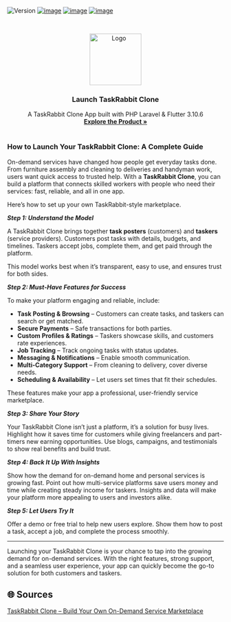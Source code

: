 ![Version](https://img.shields.io/badge/version-3.6.0-blue.svg?cacheSeconds=2592000)
[![image](https://img.shields.io/badge/Twitter-1DA1F2?style=for-the-badge&logo=twitter&logoColor=white)](https://twitter.com/oyelabs?lang=en)
[![image](https://img.shields.io/badge/Instagram-E4405F?style=for-the-badge&logo=instagram&logoColor=white)](https://www.instagram.com/myoyelabs/)
[![image](https://img.shields.io/badge/YouTube-FF0000?style=for-the-badge&logo=youtube&logoColor=white)](https://youtube.com/@oyelabs9119?si=jpMaBUfNigpVCjuf)

<!-- PROJECT LOGO -->
<br />
<p align="center">
  <a href="https://oyelabs.com/taskrabbit-clone/">
    <img src="https://oyelabs.com/wp-content/uploads/2024/03/Taskrabbit-Clone.png" alt="Logo" width="120" height="120">
  </a>

  <h3 align="center">Launch TaskRabbit Clone</h3>

  <p align="center">
    A TaskRabbit Clone App built with PHP Laravel & Flutter 3.10.6
    <br />
    <a href="https://oyelabs.com/taskrabbit-clone/"><strong>Explore the Product »</strong></a>
    <br />
    <br />

### How to Launch Your TaskRabbit Clone: A Complete Guide  

On-demand services have changed how people get everyday tasks done. From furniture assembly and cleaning to deliveries and handyman work, users want quick access to trusted help. With a **TaskRabbit Clone**, you can build a platform that connects skilled workers with people who need their services: fast, reliable, and all in one app.  

Here’s how to set up your own TaskRabbit-style marketplace.  

***Step 1: Understand the Model*** 

A TaskRabbit Clone brings together **task posters** (customers) and **taskers** (service providers). Customers post tasks with details, budgets, and timelines. Taskers accept jobs, complete them, and get paid through the platform.  

This model works best when it’s transparent, easy to use, and ensures trust for both sides.  

***Step 2: Must-Have Features for Success***  

To make your platform engaging and reliable, include:  

- **Task Posting & Browsing** – Customers can create tasks, and taskers can search or get matched.  
- **Secure Payments** – Safe transactions for both parties.  
- **Custom Profiles & Ratings** – Taskers showcase skills, and customers rate experiences.  
- **Job Tracking** – Track ongoing tasks with status updates.  
- **Messaging & Notifications** – Enable smooth communication.  
- **Multi-Category Support** – From cleaning to delivery, cover diverse needs.  
- **Scheduling & Availability** – Let users set times that fit their schedules.  

These features make your app a professional, user-friendly service marketplace.  

***Step 3: Share Your Story***  

Your TaskRabbit Clone isn’t just a platform, it’s a solution for busy lives. Highlight how it saves time for customers while giving freelancers and part-timers new earning opportunities. Use blogs, campaigns, and testimonials to show real benefits and build trust.  

***Step 4: Back It Up With Insights*** 

Show how the demand for on-demand home and personal services is growing fast. Point out how multi-service platforms save users money and time while creating steady income for taskers. Insights and data will make your platform more appealing to users and investors alike.  

***Step 5: Let Users Try It***  

Offer a demo or free trial to help new users explore. Show them how to post a task, accept a job, and complete the process smoothly.  

---

Launching your TaskRabbit Clone is your chance to tap into the growing demand for on-demand services. With the right features, strong support, and a seamless user experience, your app can quickly become the go-to solution for both customers and taskers.

## 🌐 Sources  
[TaskRabbit Clone – Build Your Own On-Demand Service Marketplace](https://oyelabs.com/taskrabbit-clone/)
